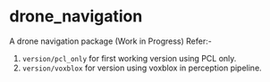 # drone_navigation
A drone navigation package
(Work in Progress)
Refer:-
1. `version/pcl_only` for first working version using PCL only.
2. `version/voxblox` for version using voxblox in perception pipeline.
